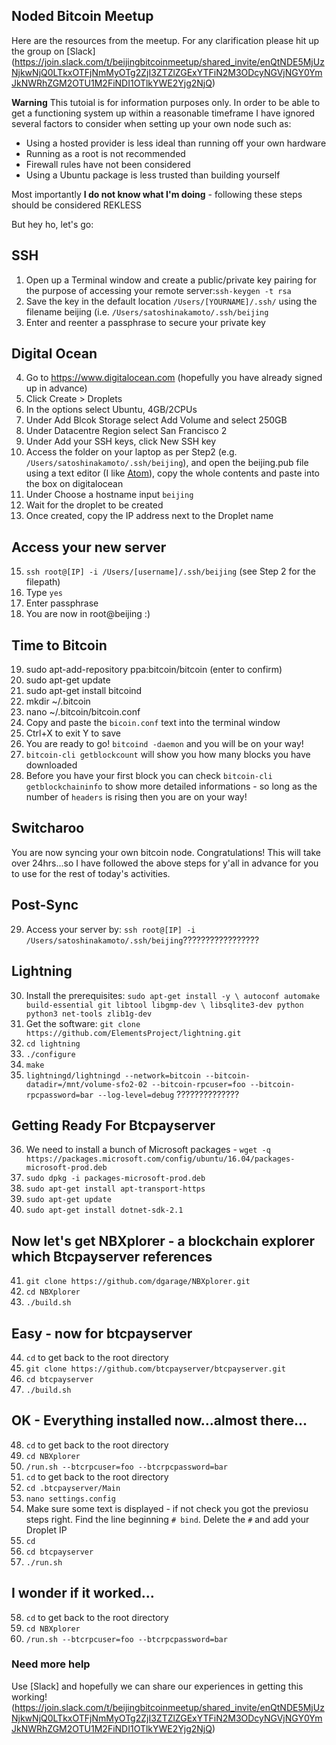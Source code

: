 ## Noded Bitcoin Meetup

Here are the resources from the meetup. For any clarification please hit up the group on [Slack] (https://join.slack.com/t/beijingbitcoinmeetup/shared_invite/enQtNDE5MjUzNjkwNjQ0LTkxOTFjNmMyOTg2ZjI3ZTZlZGExYTFiN2M3ODcyNGVjNGY0YmJkNWRhZGM2OTU1M2FiNDI1OTlkYWE2Yjg2NjQ)

**Warning** This tutoial is for information purposes only. In order to be able to get a functioning system up within a reasonable timeframe I have ignored several factors to consider when setting up your own node such as:

- Using a hosted provider is less ideal than running off your own hardware
- Running as a root is not recommended
- Firewall rules have not been considered
- Using a Ubuntu package is less trusted than building yourself

Most importantly **I do not know what I'm doing** - following these steps should be considered REKLESS

But hey ho, let's go:

## SSH

1. Open up a Terminal window and create a public/private key pairing for the purpose of accessing your remote server:`ssh-keygen -t rsa`
2. Save the key in the default location `/Users/[YOURNAME]/.ssh/` using the filename beijing (i.e. `/Users/satoshinakamoto/.ssh/beijing`
3. Enter and reenter a passphrase to secure your private key

## Digital Ocean

4. Go to https://www.digitalocean.com (hopefully you have already signed up in advance)
5. Click Create > Droplets
6. In the options select Ubuntu, 4GB/2CPUs
7. Under Add Blcok Storage select Add Volume and select 250GB
8. Under Datacentre Region select San Francisco 2
9. Under Add your SSH keys, click New SSH key
11. Access the folder on your laptop as per Step2 (e.g. `/Users/satoshinakamoto/.ssh/beijing`), and open the beijing.pub file using a text editor (I like [Atom](https://atom.io)), copy the whole contents and paste into the box on digitalocean
12. Under Choose a hostname input `beijing`
13. Wait for the droplet to be created
14. Once created, copy the IP address next to the Droplet name

## Access your new server

15. `ssh root@[IP] -i /Users/[username]/.ssh/beijing` (see Step 2 for the filepath)
16. Type `yes`
17. Enter passphrase
18. You are now in root@beijing :)

## Time to Bitcoin

19. sudo apt-add-repository ppa:bitcoin/bitcoin (enter to confirm)
20. sudo apt-get update
21. sudo apt-get install bitcoind
22. mkdir ~/.bitcoin
23. nano ~/.bitcoin/bitcoin.conf
24. Copy and paste the `bicoin.conf` text into the terminal window
25. Ctrl+X to exit Y to save
26. You are ready to go! `bitcoind -daemon` and you will be on your way!
27. `bitcoin-cli getblockcount` will show you how many blocks you have downloaded
28. Before you have your first block you can check `bitcoin-cli getblockchaininfo` to show more detailed informations - so long as the number of `headers` is rising then you are on your way!

## Switcharoo

You are now syncing your own bitcoin node. Congratulations! This will take over 24hrs...so I have followed the above steps for y'all in advance for you to use for the rest of today's activities.

## Post-Sync

29. Access your server by: `ssh root@[IP] -i /Users/satoshinakamoto/.ssh/beijing`?????????????????

## Lightning

30. Install the prerequisites: `sudo apt-get install -y \ autoconf automake build-essential git libtool libgmp-dev \ libsqlite3-dev python python3 net-tools zlib1g-dev`
31. Get the software: `git clone https://github.com/ElementsProject/lightning.git`
32. `cd lightning`
33. `./configure`
34. `make`
35. `lightningd/lightningd --network=bitcoin --bitcoin-datadir=/mnt/volume-sfo2-02 --bitcoin-rpcuser=foo --bitcoin-rpcpassword=bar --log-level=debug` ??????????????

## Getting Ready For Btcpayserver

36. We need to install a bunch of Microsoft packages - `wget -q https://packages.microsoft.com/config/ubuntu/16.04/packages-microsoft-prod.deb`
37. `sudo dpkg -i packages-microsoft-prod.deb`
38. `sudo apt-get install apt-transport-https`
39. `sudo apt-get update`
40. `sudo apt-get install dotnet-sdk-2.1`

## Now let's get NBXplorer - a blockchain explorer which Btcpayserver references

41. `git clone https://github.com/dgarage/NBXplorer.git`
42. `cd NBXplorer`
43. `./build.sh`

## Easy - now for btcpayserver

44. `cd` to get back to the root directory
45. `git clone https://github.com/btcpayserver/btcpayserver.git`
46. `cd btcpayserver`
47. `./build.sh`

## OK - Everything installed now...almost there...

48. `cd` to get back to the root directory
49. `cd NBXplorer`
50. `/run.sh --btcrpcuser=foo --btcrpcpassword=bar`
51. `cd` to get back to the root directory
52. `cd .btcpayserver/Main`
53. `nano settings.config`
54. Make sure some text is displayed - if not check you got the previosu steps right. Find the line beginning `# bind`. Delete the `#` and add your Droplet IP
55. `cd`
56. `cd btcpayserver`
57. `./run.sh`

## I wonder if it worked...

58. `cd` to get back to the root directory
59. `cd NBXplorer`
60. `/run.sh --btcrpcuser=foo --btcrpcpassword=bar`

### Need more help

Use [Slack] and hopefully we can share our experiences in getting this working! (https://join.slack.com/t/beijingbitcoinmeetup/shared_invite/enQtNDE5MjUzNjkwNjQ0LTkxOTFjNmMyOTg2ZjI3ZTZlZGExYTFiN2M3ODcyNGVjNGY0YmJkNWRhZGM2OTU1M2FiNDI1OTlkYWE2Yjg2NjQ)

